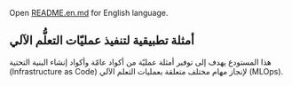 
Open [README.en.md](./README.en.md) for English language.

## أمثلة تطبيقية لتنفيذ عمليّات التعلُّم الآلي


هذا المستودع يهدف إلى توفير أمثلة عمليّة من أكواد عامّة وأكواد إنشاء البنية التحتية (Infrastructure as Code) لإنجاز مهام مختلف متعلقة بعمليات التعلم الآلي (MLOps).
